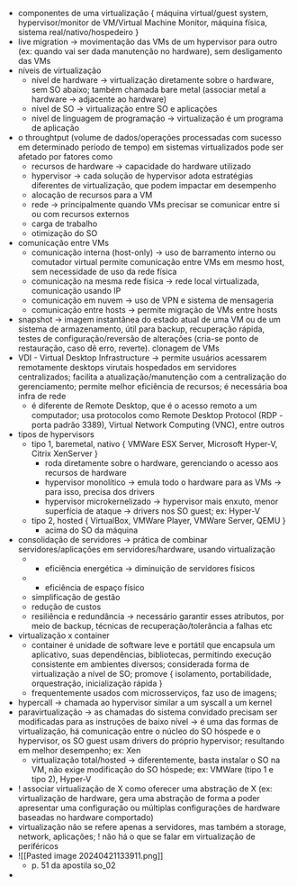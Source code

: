 * componentes de uma virtualização { máquina virtual/guest system, hypervisor/monitor de VM/Virtual Machine Monitor, máquina física, sistema real/nativo/hospedeiro }
* live migration -> movimentação das VMs de um hypervisor para outro (ex: quando vai ser dada manutenção no hardware), sem desligamento das VMs
* níveis de virtualização
	* nível de hardware -> virtualização diretamente sobre o hardware, sem SO abaixo; também chamada bare metal (associar metal a hardware -> adjacente ao hardware)
	* nível de SO -> virtualização entre SO e aplicações
	* nível de linguagem de programação -> virtualização é um programa de aplicação
* o throughtput (volume de dados/operações processadas com sucesso em determinado período de tempo) em sistemas virtualizados pode ser afetado por fatores como
	* recursos de hardware -> capacidade do hardware utilizado
	* hypervisor -> cada solução de hypervisor adota estratégias diferentes de virtualização, que podem impactar em desempenho
	* alocação de recursos para a VM
	* rede -> principalmente quando VMs precisar se comunicar entre si ou com recursos externos
	* carga de trabalho
	* otimização do SO
* comunicação entre VMs
	* comunicação interna (host-only) -> uso de barramento interno ou comutador virtual permite comunicação entre VMs em mesmo host, sem necessidade de uso da rede física
	* comunicação na mesma rede física -> rede local virtualizada, comunicação usando IP
	* comunicação em nuvem -> uso de VPN e sistema de mensageria
	* comunicação entre hosts -> permite migração de VMs entre hosts
* snapshot -> imagem instantânea do estado atual de uma VM ou de um sistema de armazenamento, útil para backup, recuperação rápida, testes de configuração/reversão de alterações (cria-se ponto de restauração, caso dê erro, reverte). clonagem de VMs
* VDI - Virtual Desktop Infrastructure -> permite usuários acessarem remotamente desktops virutais hospedados em servidores centralizados; facilita a atualização/manutenção com a centralização do gerenciamento; permite melhor eficiência de recursos; é necessária boa infra de rede
	* é diferente de Remote Desktop, que é o acesso remoto a um computador; usa protocolos como Remote Desktop Protocol (RDP - porta padrão 3389), Virtual Network Computing (VNC), entre outros
* tipos de hypervisors
	* tipo 1, baremetal, nativo { VMWare ESX Server, Microsoft Hyper-V, Citrix XenServer }
		* roda diretamente sobre o hardware, gerenciando o acesso aos recursos de hardware
		* hypervisor monolítico -> emula todo o hardware para as VMs -> para isso, precisa dos drivers
		* hypervisor microkernelizado -> hypervisor mais enxuto, menor superfícia de ataque -> drivers nos SO guest; ex: Hyper-V
	* tipo 2, hosted  { VirtualBox, VMWare Player, VMWare Server, QEMU }
		* acima do SO da máquina
* consolidação de servidores -> prática de combinar servidores/aplicações em servidores/hardware, usando virtualização
	* + eficiência energética -> diminuição de servidores físicos
	* + eficiência de espaço físico
	* simplificação de gestão
	* redução de custos
	* resiliência e redundância -> necessário garantir esses atributos, por meio de backup, técnicas de recuperação/tolerância a falhas etc
* virtualização x container
	* container é unidade de software leve e portátil que encapsula um aplicativo, suas dependências, bibliotecas, permitindo execução consistente em ambientes diversos; considerada forma de virtualização a nível de SO; promove { isolamento, portabilidade, orquestração, inicialização rápida }
	* frequentemente usados com microsserviços, faz uso de imagens;
* hypercall -> chamada ao hypervisor similar a um syscall a um kernel
* paravirtualização -> as chamadas do sistema convidado precisam ser modificadas para as instruções de baixo nível -> é uma das formas de virtualização, há comunicação entre o núcleo do SO hóspede e o hypervisor, os SO guest usam drivers do próprio hypervisor; resultando em melhor desempenho; ex: Xen
	* virtualização total/hosted -> diferentemente, basta instalar o SO na VM, não exige modificação do SO hóspede; ex: VMWare (tipo 1 e tipo 2), Hyper-V
* ! associar virtualização de X como oferecer uma abstração de X (ex: virtualização de hardware, gera uma abstração de forma a poder apresentar uma configuração ou múltiplas configurações de hardware baseadas no hardware comportado)
* virtualização não se refere apenas a servidores, mas também a storage, network, aplicações; ! não há o que se falar em virtualização de periféricos
* ![[Pasted image 20240421133911.png]]
	* p. 51 da apostila so_02
* 
